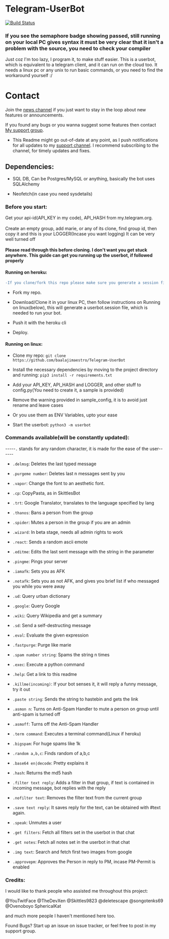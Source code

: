 # Telegram-UserBot 

[![Build Status](https://semaphoreci.com/api/v1/baalajimaestro/telegram-userbot/branches/modular/badge.svg)](https://semaphoreci.com/baalajimaestro/telegram-userbot)

### If you see the semaphore badge showing passed, still running on your local PC gives syntax it must be very clear that it isn't a problem with the source, you need to check your compiler



Just coz I'm too lazy, I program it, to make stuff easier.
This is a userbot, which is equivalent to a telegram client, and it can run on the cloud too.
It needs a linux pc or any unix to run basic commands, or you need to find the workaround yourself :/

# Contact 
Join the [news channel](https://t.me/maestro_userbot_channel) if you just want to stay in the loop about new features or
announcements.

If you found any bugs or you wanna suggest some features then contact [My support group](https://t.me/userbot_support).

- This Readme might go out-of-date at any point, as I push notifications for all updates to my [support channel](https://t.me/maestro_userbot_channel). I recommend subscribing to the channel, for timely updates and fixes.

## Dependencies:

- SQL DB, Can be Postgres/MySQL or anything, basically the bot uses SQLAlchemy

- Neofetch(in case you need sysdetails)

### Before you start:
Get your api-id(API_KEY in my code), API_HASH from my.telegram.org.<br/><br>
Create an empty group, add marie, or any of its clone, find group id, then copy it and this is your LOGGER(Incase you want logging) It can be very well turned off<br/><br/>
**Please read through this before cloning. I don't want you get stuck anywhere. This guide can get you running up the userbot, if followed properly**

#### Running on heroku:
```diff
-If you clone/fork this repo please make sure you generate a session file  by running app.py on your local pc before deploying it on heroku.
```

- Fork my repo.

- Download/Clone it in your linux PC, then follow instructions on Running on linux(below), this will generate a userbot.session file, which is needed to run your bot.

- Push it with the heroku cli

- Deploy.

#### Running on linux:
- Clone my repo: `git clone https://github.com/baalajimaestro/Telegram-UserBot`

- Install the necessary dependencies by moving to the project directory and running: `pip3 install -r requirements.txt`

- Add your API_KEY, API_HASH and LOGGER, and other stuff to config.py(You need to create it, a sample is provided)

- Remove the warning provided in sample_config, it is to avoid just rename and leave cases

- Or you use them as ENV Variables, upto your ease

- Start the userbot: `python3 -m userbot`

### Commands available(will be constantly updated):

-----`.` stands for any random character, it is made for the ease of the user------

- `.delmsg`:                         Deletes the last typed message

- `.purgeme number`:                 Deletes last n messages sent by you

- `.vapor`:                          Change the font to an aesthetic font.

- `.cp`:                             CopyPasta, as in SkittlesBot

- `.trt`:                            Google Translator, translates to the language specified by lang

- `.thanos`:                         Bans a person from the group

- `.spider`:                         Mutes a person in the group if you are an admin

- `.wizard`:                         In beta stage, needs all admin rights to work

- `.react`:                          Sends a random ascii emote

- `.editme`:                         Edits the last sent message with the string in the parameter

- `.pingme`:                         Pings your server

- `.iamafk`:                         Sets you as AFK

- `.notafk`:                         Sets you as not AFK, and gives you brief list if who messaged you while you were away

- `.ud`:                             Query urban dictionary

- `.google`:                         Query Google

- `.wiki`:                           Query Wikipedia and get a summary

- `.sd`:                             Send a self-destructing message

- `.eval`:                           Evaluate the given expression

- `.fastpurge`:                      Purge like marie

- `.spam number string`:             Spams the string n times

- `.exec`:                           Execute a python command

- `.help`:                           Get a link to this readme

- `.killme(incoming)`:               If your bot senses it, it will reply a funny message, try it out

- `.paste string`:                   Sends the string to hastebin and gets the link

- `.asmon n`:                        Turns on Anti-Spam Handler to mute a person on group until anti-spam is turned off

- `.asmoff`:                         Turns off the Anti-Spam Handler

- `.term command`:                   Executes a terminal command(Linux if heroku)

- `.bigspam`:                        For huge spams like 1k

- `.random a,b,c`:                   Finds random of a,b,c

- `.base64 en|decode`:               Pretty explains it

- `.hash`:                           Returns the md5 hash

- `.filter text reply`:              Adds a filter in that group, if text is contained in incoming message, bot replies with the reply

- `.nofilter text`:                  Removes the filter text from the current group

- `.save text reply`:                It saves reply for the text, can be obtained with #text again.

- `.speak`:                          Unmutes a user

- `.get filters`:                    Fetch all filters set in the userbot in that chat

- `.get notes`:                      Fetch all notes set in the userbot in that chat

- `.img text`:                       Search and fetch first two images from google

- `.approvepm`:                      Approves the Person in reply to PM, incase PM-Permit is enabled


### Credits:

I would like to thank people who assisted me throughout this project:

@YouTwitFace
@TheDevXen
@Skittles9823
@deletescape
@songotenks69
@Ovenoboyo
SphericalKat

and much more people I haven't mentioned here too.

Found Bugs? Start up an issue on issue tracker, or feel free to post in my support group.

